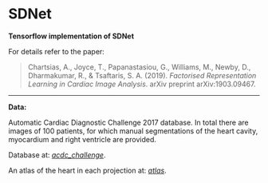# SDNet

**Tensorflow implementation of SDNet**


For details refer to the paper:

> Chartsias, A., Joyce, T., Papanastasiou, G., Williams, M., Newby, D., Dharmakumar, R., & Tsaftaris, S. A. (2019). 
> *Factorised Representation Learning in Cardiac Image Analysis*. arXiv preprint arXiv:1903.09467.

----------------------------------
**Data:**

Automatic Cardiac Diagnostic Challenge 2017 database. In total there are images of 100 patients, for which manual
segmentations of the heart cavity, myocardium and right ventricle are provided.

Database at: [*acdc_challenge*](https://www.creatis.insa-lyon.fr/Challenge/acdc/databases.html).

An atlas of the heart in each projection at: [*atlas*](http://tuttops.altervista.org/ecocardiografia_base.html).